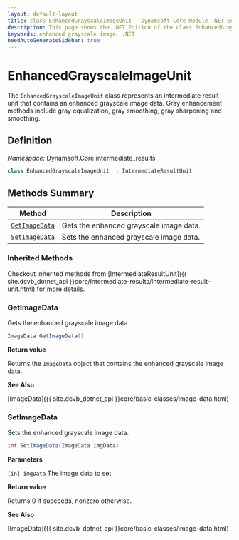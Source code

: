 ```yaml
---
layout: default-layout
title: class EnhancedGrayscaleImageUnit - Dynamsoft Core Module .NET Edition API Reference
description: This page shows the .NET Edition of the class EnhancedGrayscaleImageUnit in Dynamsoft Core Module.
keywords: enhanced grayscale image, .NET
needAutoGenerateSidebar: true
---
```


# EnhancedGrayscaleImageUnit

The `EnhancedGrayscaleImageUnit` class represents an intermediate result unit that contains an enhanced grayscale image data. Gray enhancement methods include gray equalization, gray smoothing, gray sharpening and smoothing.

## Definition

*Namespace:* Dynamsoft.Core.intermediate_results


```csharp
class EnhancedGrayscaleImageUnit  : IntermediateResultUnit
```

## Methods Summary

| Method               | Description |
|----------------------|-------------|
| [`GetImageData`](#getimagedata) | Gets the enhanced grayscale image data. |
| [`SetImageData`](#setimagedata) | Sets the enhanced grayscale image data. |

### Inherited Methods

Checkout inherited methods from [IntermediateResultUnit]({{ site.dcvb_dotnet_api }}core/intermediate-results/intermediate-result-unit.html) for more details.

### GetImageData

Gets the enhanced grayscale image data.

```csharp
ImageData GetImageData()
```

**Return value**

Returns the `ImageData` object that contains the enhanced grayscale image data.

**See Also**

[ImageData]({{ site.dcvb_dotnet_api }}core/basic-classes/image-data.html)

### SetImageData

Sets the enhanced grayscale image data.

```csharp
int SetImageData(ImageData imgData)
```

**Parameters**

`[in] imgData` The image data to set.

**Return value**

Returns 0 if succeeds, nonzero otherwise.

**See Also**

[ImageData]({{ site.dcvb_dotnet_api }}core/basic-classes/image-data.html)
